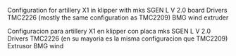 
Configuration for artillery X1 in klipper with mks SGEN L V 2.0 board 
Drivers TMC2226 (mostly the same configuration as TMC2209) 
BMG wind extruder

Configuracion para artillery X1 en klipper con placa mks SGEN L V 2.0
Drivers TMC2226 (en su mayoria es la misma configuracion que TMC2209)
Extrusor BMG wind

